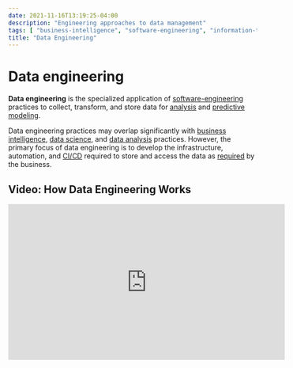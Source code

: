 ```yaml
---
date: 2021-11-16T13:19:25-04:00
description: "Engineering approaches to data management"
tags: [ "business-intelligence", "software-engineering", "information-technology" ]
title: "Data Engineering"
---
```


# Data engineering

**Data engineering** is the specialized application of [software-engineering](software-engineering.md) practices to collect, transform, and store data for [analysis](data-analysis.md) and [predictive modeling](data-science.md).

Data engineering practices may overlap significantly with [business intelligence](business-intelligence.md), [data science](data-science.md), and [data analysis](data-analysis.md) practices. However, the primary focus of data engineering is to develop the infrastructure, automation, and [CI/CD](ci-cd.md) required to store and access the data as [required](requirements.md) by the business.

## Video: How Data Engineering Works

<iframe width="560" height="315" src="https://www.youtube.com/embed/qWru-b6m030" title="YouTube video player" frameborder="0" allow="accelerometer; autoplay; clipboard-write; encrypted-media; gyroscope; picture-in-picture" allowfullscreen></iframe>
